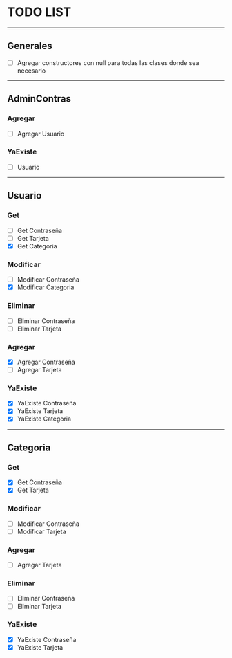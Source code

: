 # TODO LIST

---
## Generales

- [ ] Agregar constructores con null para todas las clases donde sea necesario

---
## AdminContras

### Agregar 
- [ ] Agregar Usuario

### YaExiste
- [ ] Usuario
---
## Usuario

### Get
- [ ] Get Contraseña
- [ ] Get Tarjeta
- [X] Get Categoria

### Modificar
- [ ] Modificar Contraseña
- [X] Modificar Categoria

### Eliminar
- [ ] Eliminar Contraseña
- [ ] Eliminar Tarjeta

### Agregar
- [X] Agregar Contraseña
- [ ] Agregar Tarjeta

### YaExiste
- [X] YaExiste Contraseña
- [X] YaExiste Tarjeta
- [X] YaExiste Categoria

---
## Categoria

### Get
- [X] Get Contraseña
- [X] Get Tarjeta

### Modificar
- [ ] Modificar Contraseña
- [ ] Modificar Tarjeta

### Agregar 
- [ ] Agregar Tarjeta

### Eliminar 
- [ ] Eliminar Contraseña
- [ ] Eliminar Tarjeta

### YaExiste
- [X] YaExiste Contraseña
- [X] YaExiste Tarjeta
